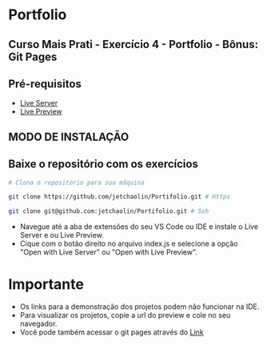 # Portfolio

## **Curso Mais Prati - Exercício 4 - Portfolio - Bônus: Git Pages**

## **Pré-requisitos**

* [Live Server](navegue-ate-a-aba-de-extensoes)
* [Live Preview](navegue-ate-a-aba-de-extensoes)

## **MODO DE INSTALAÇÃO**



## **Baixe o repositório com os exercícios**

```sh
# Clona o repositório para sua máquina

git clone https://github.com/jetchaolin/Portifolio.git # Https

git clone git@github.com:jetchaolin/Portifolio.git # Ssh
```

* Navegue até a aba de extensões do seu VS Code ou IDE e instale o Live Server e ou Live Preview.
* Cique com o botão direito no arquivo index.js e selecione a opção "Open with Live Server" ou "Open with Live Preview".


# **Importante**
* Os links para a demonstração dos projetos podem não funcionar na IDE.
* Para visualizar os projetos, copie a url do preview e cole no seu navegador.
* Você pode também acessar o git pages através do [Link](https://jetchaolin.github.io/Portifolio/)
